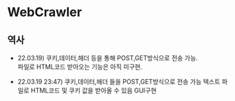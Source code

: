 # WebCrawler

## 역사
- 22.03.19) 쿠키,데이터,헤더 등을 통해 POST,GET방식으로 전송 가능.   
파일로 HTML코드 받아오는 기능은 아직 미구현.      
   
- 22.03.19 23:47) 쿠키,데이터,헤더 들을 POST,GET방식으로 전송 가능
텍스트 파일로 HTML코드 및 쿠키 값을 받아올 수 있음
GUI구현
